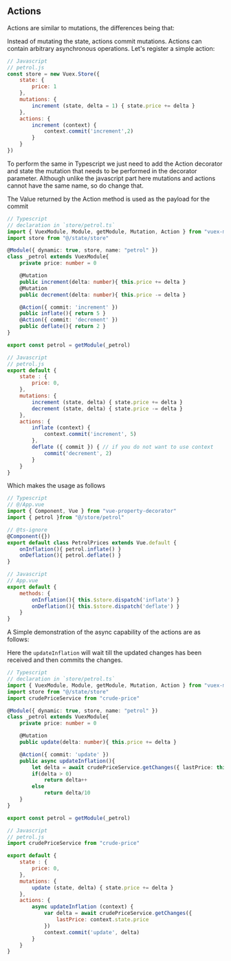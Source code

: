 ## Actions
Actions are similar to mutations, the differences being that:

Instead of mutating the state, actions commit mutations.
Actions can contain arbitrary asynchronous operations.
Let's register a simple action:
```js
// Javascript
// petrol.js
const store = new Vuex.Store({
	state: {
		price: 1
	},
	mutations: {
		increment (state, delta = 1) { state.price += delta }
	},
	actions: {
		increment (context) {
			context.commit('increment',2)
		}
	}
})
```

To perform the same in Typescript we just need to add the Action decorator and state the mutation that needs to be performed in the decorator parameter. Although unlike the javascript part here mutations and actions cannot have the same name, so do change that.

The Value returned by the Action method is used as the payload for the commit
```ts
// Typescript
// declaration in `store/petrol.ts`
import { VuexModule, Module, getModule, Mutation, Action } from "vuex-module-decorators"
import store from "@/state/store"

@Module({ dynamic: true, store, name: "petrol" })
class _petrol extends VuexModule{
	private price: number = 0

	@Mutation
	public increment(delta: number){ this.price += delta }
	@Mutation
	public decrement(delta: number){ this.price -= delta }

	@Action({ commit: 'increment' })
	public inflate(){ return 5 }
	@Action({ commit: 'decrement' })
	public deflate(){ return 2 }
}

export const petrol = getModule(_petrol)
```
```js
// Javascript
// petrol.js
export default {
	state : {
		price: 0,
	},
	mutations: {
		increment (state, delta) { state.price += delta }
		decrement (state, delta) { state.price -= delta }
	},
	actions: {
		inflate (context) {
			context.commit('increment', 5)
		},
		deflate ({ commit }) { // if you do not want to use context
			commit('decrement', 2)
		}
	}
}
```

Which makes the usage as follows
```ts
// Typescript
// @/App.vue
import { Component, Vue } from "vue-property-decorator"
import { petrol }from "@/store/petrol"

// @ts-ignore
@Component({})
export default class PetrolPrices extends Vue.default {
	onInflation(){ petrol.inflate() }
	onDeflation(){ petrol.deflate() }
}
```
```js
// Javascript
// App.vue
export default {
	methods: {
		onInflation(){ this.$store.dispatch('inflate') }
		onDeflation(){ this.$store.dispatch('deflate') }
	}
}
```

A Simple demonstration of the async capability of the actions are as follows:

Here the `updateInflation` will wait till the updated changes has been received and then commits the changes.
```ts
// Typescript
// declaration in `store/petrol.ts`
import { VuexModule, Module, getModule, Mutation, Action } from "vuex-module-decorators"
import store from "@/state/store"
import crudePriceService from "crude-price"

@Module({ dynamic: true, store, name: "petrol" })
class _petrol extends VuexModule{
	private price: number = 0

	@Mutation
	public update(delta: number){ this.price += delta }

	@Action({ commit: 'update' })
	public async updateInflation(){
		let delta = await crudePriceService.getChanges({ lastPrice: this.price })
		if(delta > 0)
			return delta++
		else
			return delta/10
	}
}

export const petrol = getModule(_petrol)
```
```js
// Javascript
// petrol.js
import crudePriceService from "crude-price"

export default {
	state : {
		price: 0,
	},
	mutations: {
		update (state, delta) { state.price += delta }
	},
	actions: {
		async updateInflation (context) {
			var delta = await crudePriceService.getChanges({
				lastPrice: context.state.price
			})
			context.commit('update', delta)
		}
	}
}
```
